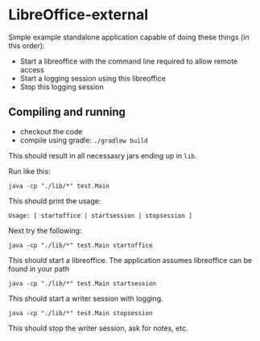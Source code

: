 # LibreOffice-external

Simple example standalone application capable of doing these things (in this order): 

- Start a libreoffice with the command line required to allow remote access
- Start a logging session using this libreoffice
- Stop this logging session

## Compiling and running

- checkout the code
- compile using gradle: `./gradlew build`

This should result in all necessasry jars ending up in `lib`.

Run like this: 

`java -cp "./lib/*" test.Main`

This should print the usage: 

    Usage: [ startoffice | startsession | stopsession ]

Next try the following: 

`java -cp "./lib/*" test.Main startoffice`

This should start a libreoffice. The application assumes libreoffice can be found in your path

`java -cp "./lib/*" test.Main startsession`

This should start a writer session with logging.

`java -cp "./lib/*" test.Main stopsession`

This should stop the writer session, ask for notes, etc.



